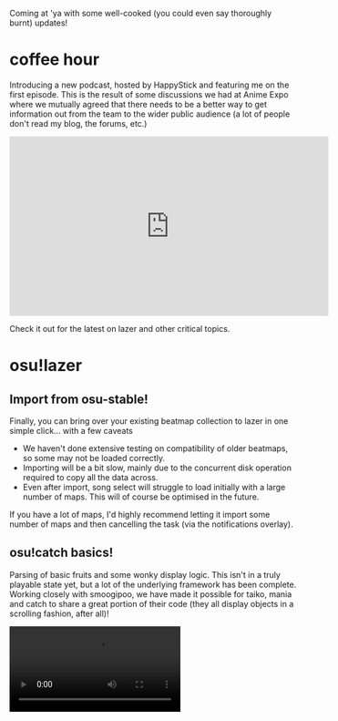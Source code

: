 Coming at 'ya with some well-cooked (you could even say thoroughly burnt) updates!

# coffee hour

Introducing a new podcast, hosted by HappyStick and featuring me on the first episode. This is the result of some discussions we had at Anime Expo where we mutually agreed that there needs to be a better way to get information out from the team to the wider public audience (a lot of people don't read my blog, the forums, etc.)

<div data-aspect-ratio="16:9">
<iframe width="560" height="315" src="https://www.youtube.com/embed/lmggLK8BeNY?rel=0&amp;showinfo=0" frameborder="0" allowfullscreen></iframe>
</div>

Check it out for the latest on lazer and other critical topics.

# osu!lazer

## Import from osu-stable!

Finally, you can bring over your existing beatmap collection to lazer in one simple click... with a few caveats

- We haven't done extensive testing on compatibility of older beatmaps, so some may not be loaded correctly.
- Importing will be a bit slow, mainly due to the concurrent disk operation required to copy all the data across.
- Even after import, song select will struggle to load initially with a large number of maps. This will of course be optimised in the future.

If you have a lot of maps, I'd highly recommend letting it import some number of maps and then cancelling the task (via the notifications overlay).

## osu!catch basics!

Parsing of basic fruits and some wonky display logic. This isn't in a truly playable state yet, but a lot of the underlying framework has been complete. Working closely with smoogipoo, we have made it possible for taiko, mania and catch to share a great portion of their code (they all display objects in a scrolling fashion, after all)!

<video src="//puu.sh/zPnoB/ca176c7914.mp4" controls />

## Key Bindings

After a huge overhaul, the key binding framework is now in place, with global and per-ruleset support. This comes with a new settings area to assigning bindings, including removing defaults altogether. An interesting thing to note is that this system supports all mouse buttons and wheel actions, so you could now, for instance, toggle chat using an extra mouse button!

<video src="//puu.sh/zPnTN/2dae188eb8.mp4" controls />

## osu!direct downloads

Finally, not only can you browse osu!direct but also download new beatmaps! Note that for the time being, this is completely limited to supporters (as it was with stable), but going forward we will be making it partially available to all users to provide better accessibility to all.

<video src="//puu.sh/zPnUe/062ab494f3.mp4" controls />

## local chat echo

No longer do you have to wait for server confirmation before carrying on with typing your next message. One step closer to bringing the full chat experience home!

<video src="//puu.sh/zPnUz/2310c03cb6.mp4" controls />

## much more

There have been many new builds released since the last blog post, including plenty I haven't covered above, so make sure to try things out for yourself! You can check the full changelog history (and download the latest build) [here](https://github.com/ppy/osu/releases).

# daily releases

For the imminent future, we are aiming at doing daily builds (at least on weekdays) to keep the pace high. You can follow our progress via the [milestones](https://github.com/ppy/osu/milestones) we create at the start of each day, each correlating to a release at the end of that day. Not sure how long we'll keep it up, but it seems to be working quite well so far!